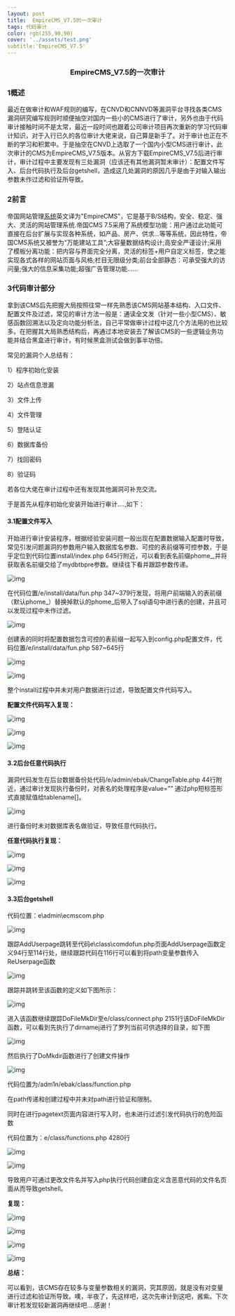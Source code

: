 ```yaml
---
layout: post
title:  EmpireCMS_V7.5的一次审计
tags: 代码审计
color: rgb(255,90,90)
cover: '../assets/test.png'
subtitle:'EmpireCMS_V7.5'
---
```


### <center>EmpireCMS_V7.5的一次审计</center>

### 1概述

​       最近在做审计和WAF规则的编写，在CNVD和CNNVD等漏洞平台寻找各类CMS漏洞研究编写规则时顺便抽空对国内一些小的CMS进行了审计，另外也由于代码审计接触时间不是太常，最近一段时间也跟着公司审计项目再次重新的学习代码审计知识，对于入行已久的各位审计大佬来说，自己算是新手了。对于审计也正在不断的学习和积累中。于是抽空在CNVD上选取了一个国内小型CMS进行审计，此次审计的CMS为EmpireCMS_V7.5版本。从官方下载EmpireCMS_V7.5后进行审计，审计过程中主要发现有三处漏洞（应该还有其他漏洞暂未审计）：配置文件写入、后台代码执行及后台getshell，造成这几处漏洞的原因几乎是由于对输入输出参数未作过滤和验证所导致。

### 2前言

   帝国网站管理[系统](https://www.xp510.com/xiazai/os/515/1.html)英文译为"EmpireCMS"，它是基于B/S结构，安全、稳定、强大、灵活的网站管理系统.帝国CMS 7.5采用了系统模型功能：用户通过此功能可直接在后台扩展与实现各种系统，如产品、房产、供求...等等系统，因此特性，帝国CMS系统又被誉为“万能建站工具”;大容量数据结构设计;高安全严谨设计;采用了模板分离功能：把内容与界面完全分离，灵活的标签+用户自定义标签，使之能实现各式各样的网站页面与风格;栏目无限级分类;前台全部静态：可承受强大的访问量;强大的信息采集功能;超强广告管理功能......

### 3代码审计部分

  拿到该CMS后先把握大局按照往常一样先熟悉该CMS网站基本结构、入口文件、配置文件及过滤，常见的审计方法一般是：通读全文发（针对一些小型CMS）、敏感函数回溯法以及定向功能分析法，自己平常做审计过程中这几个方法用的也比较多。在把握其大局熟悉结构后，再通过本地安装去了解该CMS的一些逻辑业务功能并结合黑盒进行审计，有时候黑盒测试会做到事半功倍。

常见的漏洞个人总结有：

1）程序初始化安装

2）站点信息泄漏

3）文件上传

4）文件管理

5）登陆认证

6）数据库备份

7）找回密码

8）验证码

若各位大佬在审计过程中还有发现其他漏洞可补充交流。

于是首先从程序初始化安装开始进行审计….,如下：

#### 3.1配置文件写入

开始进行审计安装程序，根据经验安装问题一般出现在配置数据输入配置时导致，常见引发问题漏洞的参数用户输入数据库名参数、可控的表前缀等可控参数，于是乎定位到代码位置install/index.php 645行附近，可以看到表名前缀phome_,并将获取表名前缀交给了mydbtbpre参数。继续往下看并跟踪参数传递。

![img]({{site.baseurl}}/assets/images/clip_image002.jpg)

在代码位置/e/install/data/fun.php 347~379行发现，将用户前端输入的表前缀（默认phome_）替换掉默认的phome_后带入了sql语句中进行表的创建，并且可以发现过程中未作过滤。

![img]({{site.baseurl}}/assets/images/clip_image004.jpg)

创建表的同时将配置数据包含可控的表前缀一起写入到config.php配置文件，代码位置/e/install/data/fun.php 587~645行

![img]({{site.baseurl}}/assets/images/clip_image006.jpg)

![img]({{site.baseurl}}/assets/images/clip_image008.jpg)

整个install过程中并未对用户数据进行过滤，导致配置文件代码写入。

**配置文件代码写入复现：**

![img]({{site.baseurl}}/assets/images/clip_image010.jpg)

![img]({{site.baseurl}}/assets/images/clip_image012.jpg)

![img]({{site.baseurl}}/assets/images/clip_image014.jpg)

 

#### 3.2后台任意代码执行

漏洞代码发生在后台数据备份处代码/e/admin/ebak/ChangeTable.php 44行附近，通过审计发现执行备份时，对表名的处理程序是value=”<?=$[Name]?>” 通过php短标签形式直接赋值给tablename[]。

![img]({{site.baseurl}}/assets/images/clip_image016.jpg)

进行备份时未对数据库表名做验证，导致任意代码执行。

**任意代码执行复现：**

![img]({{site.baseurl}}/assets/images/clip_image018.jpg)

![img]({{site.baseurl}}/assets/images/clip_image020.jpg)

 

![img]({{site.baseurl}}/assets/images/clip_image022.jpg)

#### 3.3后台getshell

代码位置：e\admin\ecmscom.php

 

 

 

 

![img]({{site.baseurl}}/assets/images/clip_image024.jpg)

跟踪AddUserpage跳转至代码e\class\comdofun.php页面AddUserpage函数定义94行至114行处，继续跟踪代码在116行可以看到将path变量参数传入ReUserpage函数

![img]({{site.baseurl}}/assets/images/clip_image026.jpg)

跟踪并跳转至该函数的定义如下图所示：

 

 

 

![img]({{site.baseurl}}/assets/images/clip_image028.jpg)

进入该函数继续跟踪DoFileMkDir至e/class/connect.php 2151行该DoFileMkDir函数，可以看到先执行了dirnamej进行了罗列当前可供选择的目录，如下图

![img]({{site.baseurl}}/assets/images/clip_image030.jpg)

然后执行了DoMkdir函数进行了创建文件操作

![img]({{site.baseurl}}/assets/images/clip_image032.jpg)

代码位置为/adm1n/ebak/class/function.php

在path传递和创建过程中并未对path进行验证和限制。

同时在进行pagetext页面内容进行写入时，也未进行过滤引发代码执行的危险函数

代码位置为：e/class/functions.php 4280行

![img]({{site.baseurl}}/assets/images/clip_image034.jpg)

![img]({{site.baseurl}}/assets/images/clip_image036.jpg)

导致用户可通过更改文件名并写入php执行代码创建自定义含恶意代码的文件名页面从而导致getshell。

**复现：**

![img]({{site.baseurl}}/assets/images/clip_image038.jpg)

![img]({{site.baseurl}}/assets/images/clip_image040.jpg)

![img]({{site.baseurl}}/assets/images/clip_image042.jpg)

![img]({{site.baseurl}}/assets/images/clip_image044.jpg)

**总结：**

可以看到，该CMS存在较多与变量参数相关的漏洞，究其原因，就是没有对变量进行过滤和验证所导致。噢，半夜了，先这样吧，这次先审计到这吧，酱紫。下次审计若发现较新漏洞再继续吧….感谢！

 